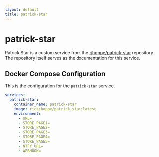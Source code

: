 ```yaml
---
layout: default
title: patrick-star
---
```


# patrick-star

Patrick Star is a custom service from the [rjhoppe/patrick-star](https://github.com/rjhoppe/patrick-star) repository. The repository itself serves as the documentation for this service.

## Docker Compose Configuration

This is the configuration for the `patrick-star` service.

```yaml
services:
  patrick-star:
    container_name: patrick-star
    image: rickjhoppe/patrick-star:latest
    environment:
      - URL=
      - STORE_PAGE1=
      - STORE_PAGE2=
      - STORE_PAGE3=
      - STORE_PAGE4=
      - STORE_PAGE5=
      - NTFY_URL=
      - WEBHOOK=
```
